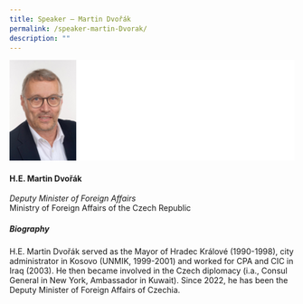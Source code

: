 ```yaml
---
title: Speaker – Martin Dvořák
permalink: /speaker-martin-Dvorak/
description: ""
---
```

![](/images/Speakers/Martin%20Dvorak.jpg)

#### **H.E. Martin Dvořák**

*Deputy Minister of Foreign Affairs*  
Ministry of Foreign Affairs of the Czech Republic

##### **Biography**
H.E. Martin Dvořák served as the Mayor of Hradec Králové (1990-1998), city administrator in Kosovo (UNMIK, 1999-2001) and worked for CPA and CIC in Iraq (2003). He then became involved in the Czech diplomacy (i.a., Consul General in New York, Ambassador in Kuwait). Since 2022, he has been the Deputy Minister of Foreign Affairs of Czechia.